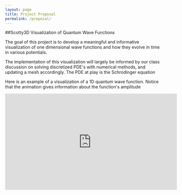 ```yaml
---
layout: page
title: Project Proposal
permalink: /proposal/
---
```


##Scotty3D Visualization of Quantum Wave Functions

The goal of this project is to develop a meaningful and informative visualization of one dimensional wave functions and how they evolve in time in various potentials. 

The implementation of this visualization will largely be informed by our class discussion on solving discretized PDE's with numerical methods, and updating a mesh accordingly. The PDE at play is the Schrodinger equation 


Here is an example of a visualization of a 1D quantum wave function. Notice that the animation gives information about the function's amplitude 

<iframe width="560" height="315" src="https://www.youtube.com/embed/imdFhDbWDyM" frameborder="0" allowfullscreen></iframe>







